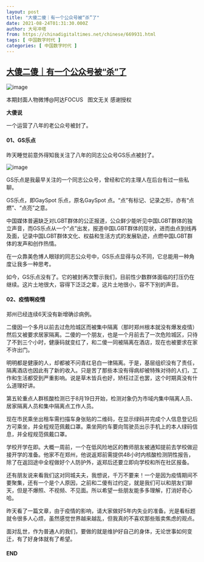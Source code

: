 ```yaml
---
layout: post
title: "大傻二傻｜有一个公众号被“杀”了"
date: 2021-08-24T01:31:30.000Z
author: 大号冲塔
from: https://chinadigitaltimes.net/chinese/669931.html
tags: [ 中国数字时代 ]
categories: [ 中国数字时代 ]
---
```

<!--1629768690000-->
[大傻二傻｜有一个公众号被“杀”了](https://chinadigitaltimes.net/chinese/669931.html)
------

<div>
<p><img src="https://chinadigitaltimes.net/chinese/files/2021/08/post-669931-61244bf32a3bc." alt="image" /></p><div class="ts">本期封面人物微博@阿达FOCUS   图文无关 感谢授权</div><p><strong>大傻说</strong></p><p>一个运营了八年的老公众号被封了。</p><h4>01、GS乐点</h4><p>昨天睡觉前意外得知我关注了八年的同志公众号GS乐点被封了。</p><p><img src="https://chinadigitaltimes.net/chinese/files/2021/08/post-669931-61244bf3593bc." alt="image" /></p><p>GS乐点是我最早关注的一个同志公众号，曾经和它的主理人在后台有过一些私聊。</p><p>GS乐点，即GaySpot 乐点，原名GaySpot 点。“点”有标记、记录之形，亦有“点燃”、“点亮”之意。</p><p>中国媒体普遍缺乏对LGBT群体的公正报道，公众鲜少能听见中国LGBT群体的独立声音，而GS乐点从一个“点”出发，报道中国LGBT群体的现状，进而由点到线再及面，记录中国LGBT群体文化、权益和生活方式的发展轨迹，点燃中国LGBT群体的发声和创作热情。</p><p>在一众靠美色博人眼球的同志公众号中，GS乐点显得与众不同，它总能用一种角度让我多一种思考。</p><p>如今，GS乐点没有了。它的被封再次警示我们，目前性少数群体面临的打压仍在继续。这片土地很大，容得下泛泛之辈，这片土地很小，容不下别的声音。</p><h4>02、疫情啊疫情</h4><p>郑州已经连续6天没有新增确诊病例。</p><p>二傻因一个多月以前去过危险城区而被集中隔离（那时郑州根本就没有爆发疫情）然后又被要求居家隔离。二傻的一个朋友，也是一个月前去了一次危险城区，只待了不到三个小时，健康码就变红了，和二傻一同被隔离在酒店，现在也被要求在家不许出门。</p><p>明明都是健康的人，却都被不问青红皂白一律隔离。于是，基层组织没有了责任，隔离酒店也因此有了新的收入。只是苦了那些本没有得病却被特殊对待的人们，工作和生活都受到严重影响。说是草木皆兵也好，矫枉过正也罢，这个时期真没有什么道理好讲。</p><p>第五轮重点人群核酸检测已于8月19日开始，检测对象仍为市域内集中隔离人员、居家隔离人员和集中隔离点工作人员。</p><p>现在市民乘坐出租车需扫描车身张贴的二维码，在显示绿码并完成个人信息登记后方可乘坐，并全程规范佩戴口罩。乘坐网约车要向驾驶员出示手机上的本人绿码信息，并全程规范佩戴口罩。</p><p>学校开学在即。大概一周前，一个在低风险地区的教师朋友被通知提前去学校做迎接开学的准备。他家不在郑州，他说返郑前需提供48小时内核酸检测阴性报告，除了在返回途中全程做好个人防护外，返郑后还要立即向学校和所在社区报备。</p><p>还有朋友说来看我们这对同城夫夫，我想说，千万不要来！一个是因为疫情期间不要聚集，还有一个是个人原因，之前和二傻有过约定，就是我们可以和朋友们聊天，但是不爆照、不视频、不见面。所以希望一些朋友能多多理解，打消好奇心哈。</p><p>昨天看了一篇文章，由于疫情的影响，请大家做好5年内失业的准备。光是看标题就令很多人心烦，虽然感觉世界越来越乱，但我真的不喜欢那些贩卖焦虑的观点。</p><p>面对乱世，作为普通人的我们，要做的就是维护好自己的身体，无论世事如何变迁，有了好身体就有了希望。</p><h4>END</h4>
</div>
